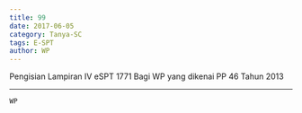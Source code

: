 ```yaml
---
title: 99
date: 2017-06-05
category: Tanya-SC
tags: E-SPT
author: WP
---
```


Pengisian Lampiran IV eSPT 1771 Bagi WP yang dikenai PP 46 Tahun 2013

---



`WP`
